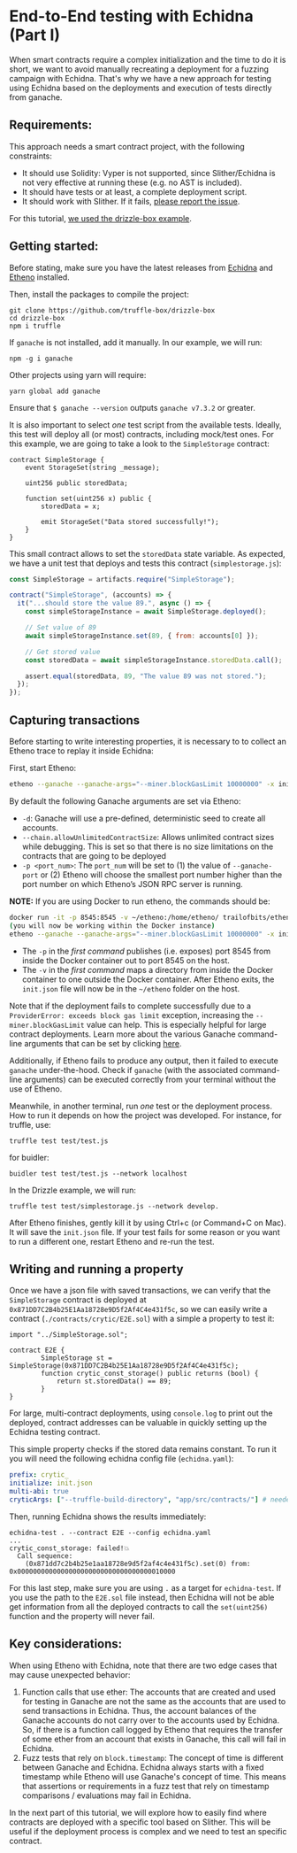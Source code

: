 # End-to-End testing with Echidna (Part I)

When smart contracts require a complex initialization and the time to do it is short, we want to avoid manually recreating a deployment for a fuzzing campaign with Echidna. That's why we have a new approach for testing using Echidna based on the deployments and execution of tests directly from ganache.

## Requirements:

This approach needs a smart contract project, with the following constraints:

- It should use Solidity: Vyper is not supported, since Slither/Echidna is not very effective at running these (e.g. no AST is included).
- It should have tests or at least, a complete deployment script.
- It should work with Slither. If it fails, [please report the issue](https://github.com/crytic/slither).

For this tutorial, [we used the drizzle-box example](https://github.com/truffle-box/drizzle-box).

## Getting started:

Before stating, make sure you have the latest releases from [Echidna](https://github.com/crytic/echidna/releases) and [Etheno](https://github.com/crytic/etheno/releases) installed.

Then, install the packages to compile the project:

```
git clone https://github.com/truffle-box/drizzle-box
cd drizzle-box
npm i truffle
```

If `ganache` is not installed, add it manually. In our example, we will run:

```
npm -g i ganache
```

Other projects using yarn will require:

```
yarn global add ganache
```

Ensure that `$ ganache --version` outputs `ganache v7.3.2` or greater.

It is also important to select _one_ test script from the available tests. Ideally, this test will deploy all (or most) contracts, including mock/test ones. For this example, we are going to take a look to the `SimpleStorage` contract:

```solidity
contract SimpleStorage {
    event StorageSet(string _message);

    uint256 public storedData;

    function set(uint256 x) public {
        storedData = x;

        emit StorageSet("Data stored successfully!");
    }
}
```

This small contract allows to set the `storedData` state variable. As expected, we have a unit test that deploys and tests this contract (`simplestorage.js`):

```js
const SimpleStorage = artifacts.require("SimpleStorage");

contract("SimpleStorage", (accounts) => {
  it("...should store the value 89.", async () => {
    const simpleStorageInstance = await SimpleStorage.deployed();

    // Set value of 89
    await simpleStorageInstance.set(89, { from: accounts[0] });

    // Get stored value
    const storedData = await simpleStorageInstance.storedData.call();

    assert.equal(storedData, 89, "The value 89 was not stored.");
  });
});
```

## Capturing transactions

Before starting to write interesting properties, it is necessary to to collect an Etheno trace to replay it inside Echidna:

First, start Etheno:

```bash
etheno --ganache --ganache-args="--miner.blockGasLimit 10000000" -x init.json
```

By default the following Ganache arguments are set via Etheno:

- `-d`: Ganache will use a pre-defined, deterministic seed to create all accounts.
- `--chain.allowUnlimitedContractSize`: Allows unlimited contract sizes while debugging. This is set so that there is no size limitations on the contracts that are going to be deployed
- `-p <port_num>`: The `port_num` will be set to (1) the value of `--ganache-port` or (2) Etheno will choose the smallest port number higher than the port number on which Etheno’s JSON RPC server is running.

**NOTE:** If you are using Docker to run etheno, the commands should be:

```bash
docker run -it -p 8545:8545 -v ~/etheno:/home/etheno/ trailofbits/etheno
(you will now be working within the Docker instance)
etheno --ganache --ganache-args="--miner.blockGasLimit 10000000" -x init.json
```

- The `-p` in the _first command_ publishes (i.e. exposes) port 8545 from inside the Docker container out to port 8545 on the host.
- The `-v` in the _first command_ maps a directory from inside the Docker container to one outside the Docker container. After Etheno exits, the `init.json` file will now be in the `~/etheno` folder on the host.

Note that if the deployment fails to complete successfully due to a `ProviderError: exceeds block gas limit` exception, increasing the `--miner.blockGasLimit` value can help.
This is especially helpful for large contract deployments. Learn more about the various Ganache command-line arguments that can be set by clicking [here](https://www.npmjs.com/package/ganache).

Additionally, if Etheno fails to produce any output, then it failed to execute `ganache` under-the-hood. Check if `ganache` (with the associated command-line arguments) can be executed correctly from your terminal without the use of Etheno.

Meanwhile, in another terminal, run _one_ test or the deployment process. How to run it depends on how the project was developed. For instance, for truffle, use:

```
truffle test test/test.js
```

for buidler:

```
buidler test test/test.js --network localhost
```

In the Drizzle example, we will run:

```
truffle test test/simplestorage.js --network develop.
```

After Etheno finishes, gently kill it by using Ctrl+c (or Command+C on Mac). It will save the `init.json` file. If your test fails for some reason or you want to run a different one, restart Etheno and re-run the test.

## Writing and running a property

Once we have a json file with saved transactions, we can verify that the `SimpleStorage` contract is deployed at `0x871DD7C2B4b25E1Aa18728e9D5f2Af4C4e431f5c`, so we can easily write a contract (`./contracts/crytic/E2E.sol`) with a simple a property to test it:

```solidity
import "../SimpleStorage.sol";

contract E2E {
        SimpleStorage st = SimpleStorage(0x871DD7C2B4b25E1Aa18728e9D5f2Af4C4e431f5c);
        function crytic_const_storage() public returns (bool) {
            return st.storedData() == 89;
        }
}
```

For large, multi-contract deployments, using `console.log` to print out the deployed, contract addresses can be valuable in quickly setting up the Echidna testing contract.

This simple property checks if the stored data remains constant. To run it you will need the following echidna config file (`echidna.yaml`):

```yaml
prefix: crytic_
initialize: init.json
multi-abi: true
cryticArgs: ["--truffle-build-directory", "app/src/contracts/"] # needed by drizzle
```

Then, running Echidna shows the results immediately:

```
echidna-test . --contract E2E --config echidna.yaml
...
crytic_const_storage: failed!💥
  Call sequence:
    (0x871dd7c2b4b25e1aa18728e9d5f2af4c4e431f5c).set(0) from: 0x0000000000000000000000000000000000010000
```

For this last step, make sure you are using `.` as a target for `echidna-test`. If you use the path to the `E2E.sol` file instead, then Echidna will not be able get information from all the deployed contracts to call the `set(uint256)` function and the property will never fail.

## Key considerations:

When using Etheno with Echidna, note that there are two edge cases that may cause unexpected behavior:

1. Function calls that use ether: The accounts that are created and used for testing in Ganache are not the same as the accounts that are used to send transactions in Echidna. Thus, the account balances of the Ganache accounts do not carry over to the accounts used by Echidna. So, if there is a function call logged by Etheno that requires the transfer of some ether from an account that exists in Ganache, this call will fail in Echidna.
2. Fuzz tests that rely on `block.timestamp`: The concept of time is different between Ganache and Echidna. Echidna always starts with a fixed timestamp while Etheno will use Ganache's concept of time. This means that assertions or requirements in a fuzz test that rely on timestamp comparisons / evaluations may fail in Echidna.

In the next part of this tutorial, we will explore how to easily find where contracts are deployed with a specific tool based on Slither. This will be useful if the deployment process is complex and we need to test an specific contract.
